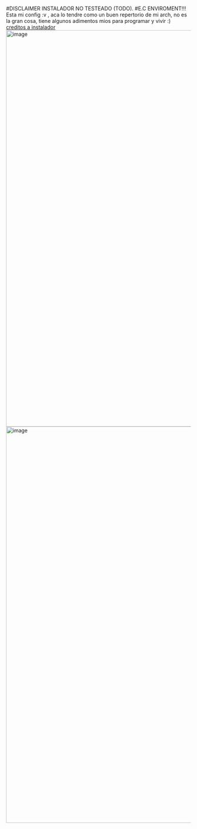 #DISCLAIMER 
INSTALADOR NO TESTEADO (TODO).
#E.C ENVIROMENT!!!
Esta mi config :v , aca lo tendre como un buen repertorio de mi arch, no es la gran cosa, tiene algunos adimentos mios para programar y vivir :) [creditos a instalador](https://github.com/dakota-m/hyprland-setup/blob/main/1-install.sh)
<img width="1920" height="1080" alt="image" src="https://github.com/user-attachments/assets/2b5dae58-af24-4166-9deb-00681f0c8dd6" />
<img width="1920" height="1080" alt="image" src="https://github.com/user-attachments/assets/2ea2415f-579d-4f7f-a786-4e9348fd8881" />

